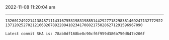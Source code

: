 2022-11-08 11:20:04 am

---

`13260124922141384871114316755319831988514429277182983814692471327729221371202527021216682678922094102341708821750286271291596967090`

`Latest commit SHA is: 78ab0df168be8c90cf6f959d386b750d847e206f `
